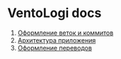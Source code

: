 # VentoLogi docs

1) [Оформление веток и коммитов](docs/git.md)
2) [Архитектура приложения](https://habr.com/ru/companies/doubletapp/articles/870236/)
3) [Оформление переводов](docs/translation.md)